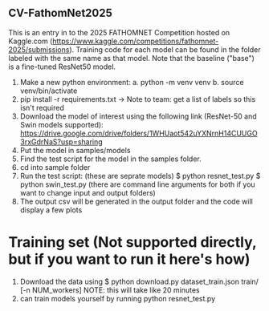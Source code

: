 ## CV-FathomNet2025

This is an entry in to the 2025 FATHOMNET Competition hosted on Kaggle.com (https://www.kaggle.com/competitions/fathomnet-2025/submissions). Training code for each model can be found in the folder labeled with the same name as that model. Note that the baseline ("base") is a fine-tuned ResNet50 model.

1. Make a new python environment:
   a. python -m venv venv
   b. source venv/bin/activate
2. pip install -r requirements.txt
   -> Note to team: get a list of labels so this isn't required
3. Download the model of interest using the following link (ResNet-50 and Swin models supported): https://drive.google.com/drive/folders/1WHUaot542uYXNrnH14CUUGO3rxGdrNaS?usp=sharing
4. Put the model in samples/models
5. Find the test script for the model in the samples folder.
6. cd into sample folder
7. Run the test script:
   (these are seprate models)
   $ python resnet_test.py 
   $ python swin_test.py
   (there are command line arguments for both if you want to change input and output folders)
8. The output csv will be generated in the output folder and the code will display a few plots

# Training set (Not supported directly, but if you want to run it here's how)

1. Download the data using $ python download.py dataset_train.json train/ [-n NUM_workers]
   NOTE: this will take like 20 minutes
2. can train models yourself by running python resnet_test.py
